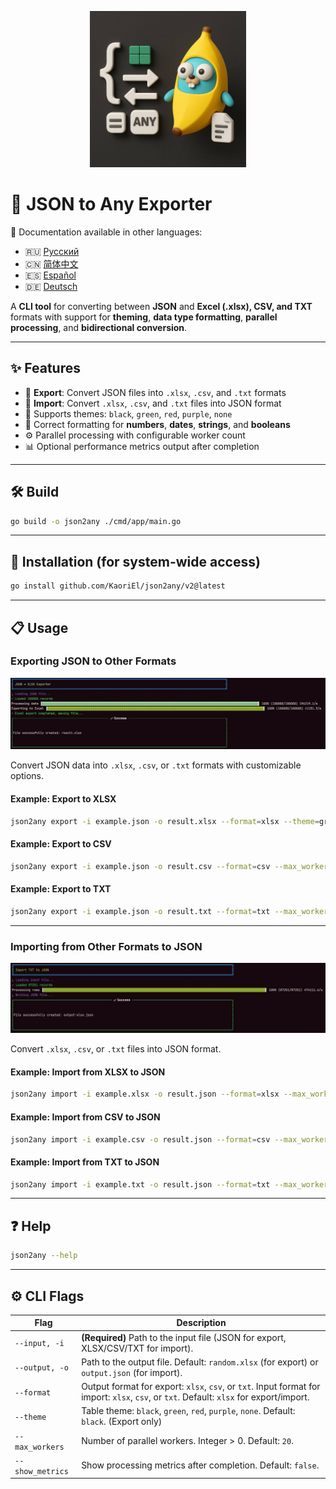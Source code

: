<p align="center">
  <img src="img/logo.jpg" alt="JSON to Any Exporter Logo" width="250"/>
</p>

# 🔧 JSON to Any Exporter

📘 Documentation available in other languages:

* 🇷🇺 [Русский](README.ru.md)
* 🇨🇳 [简体中文](README.zh.md)
* 🇪🇸 [Español](README.es.md)
* 🇩🇪 [Deutsch](README.de.md)

A **CLI tool** for converting between **JSON** and **Excel (.xlsx), CSV, and TXT** formats with support for **theming**, **data type formatting**, **parallel processing**, and **bidirectional conversion**.

---

## ✨ Features

* 🚀 **Export**: Convert JSON files into `.xlsx`, `.csv`, and `.txt` formats
* 🔄 **Import**: Convert `.xlsx`, `.csv`, and `.txt` files into JSON format
* 🎨 Supports themes: `black`, `green`, `red`, `purple`, `none`
* 🔢 Correct formatting for **numbers**, **dates**, **strings**, and **booleans**
* ⚙️ Parallel processing with configurable worker count
* 📊 Optional performance metrics output after completion

---

## 🛠️ Build

```bash
go build -o json2any ./cmd/app/main.go
```

---

## 🚀 Installation (for system-wide access)

```bash
go install github.com/KaoriEl/json2any/v2@latest
```

---

## 📋 Usage

### Exporting JSON to Other Formats

![example.png](img/example_xlsx.png)

Convert JSON data into `.xlsx`, `.csv`, or `.txt` formats with customizable options.

#### Example: Export to XLSX

```bash
json2any export -i example.json -o result.xlsx --format=xlsx --theme=green --max_workers=100 --show_metrics=true
```

#### Example: Export to CSV

```bash
json2any export -i example.json -o result.csv --format=csv --max_workers=10
```

#### Example: Export to TXT

```bash
json2any export -i example.json -o result.txt --format=txt --max_workers=5
```

---

### Importing from Other Formats to JSON

![example\_import\_xlsx.png](img/example_import_txt.png)

Convert `.xlsx`, `.csv`, or `.txt` files into JSON format.

#### Example: Import from XLSX to JSON

```bash
json2any import -i example.xlsx -o result.json --format=xlsx --max_workers=10
```

#### Example: Import from CSV to JSON

```bash
json2any import -i example.csv -o result.json --format=csv --max_workers=10
```

#### Example: Import from TXT to JSON

```bash
json2any import -i example.txt -o result.json --format=txt --max_workers=10
```

---

## ❓ Help

```bash
json2any --help
```

---

## ⚙️ CLI Flags

| Flag             | Description                                                                                                                             |
| ---------------- | --------------------------------------------------------------------------------------------------------------------------------------- |
| `--input, -i`    | **(Required)** Path to the input file (JSON for export, XLSX/CSV/TXT for import).                                                       |
| `--output, -o`   | Path to the output file. Default: `random.xlsx` (for export) or `output.json` (for import).                                             |
| `--format`       | Output format for export: `xlsx`, `csv`, or `txt`. Input format for import: `xlsx`, `csv`, or `txt`. Default: `xlsx` for export/import. |
| `--theme`        | Table theme: `black`, `green`, `red`, `purple`, `none`. Default: `black`. (Export only)                                                 |
| `--max_workers`  | Number of parallel workers. Integer > 0. Default: `20`.                                                                                 |
| `--show_metrics` | Show processing metrics after completion. Default: `false`.                                                                             |
